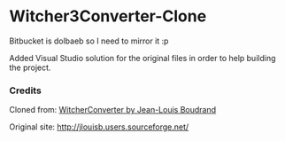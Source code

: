 # Witcher3Converter-Clone
Bitbucket is dolbaeb so I need to mirror it :p

Added Visual Studio solution for the original files in order to help building the project.

### Credits

Cloned from: [WitcherConverter by Jean-Louis Boudrand](https://bitbucket.org/jlouis/witcherconverter)

Original site: http://jlouisb.users.sourceforge.net/

